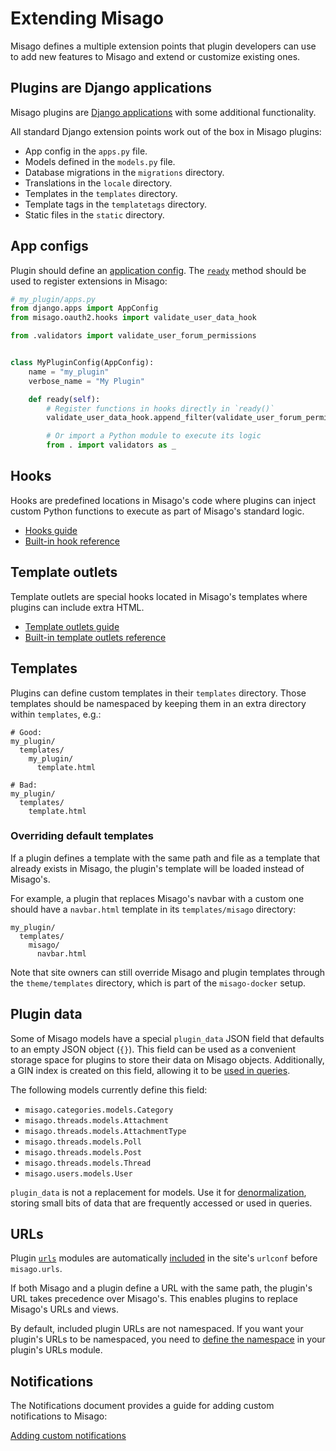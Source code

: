 # Extending Misago

Misago defines a multiple extension points that plugin developers can use to add new features to Misago and extend or customize existing ones.


## Plugins are Django applications

Misago plugins are [Django applications](https://docs.djangoproject.com/en/5.0/ref/applications/) with some additional functionality.

All standard Django extension points work out of the box in Misago plugins:

- App config in the `apps.py` file.
- Models defined in the `models.py` file.
- Database migrations in the `migrations` directory.
- Translations in the `locale` directory.
- Templates in the `templates` directory.
- Template tags in the `templatetags` directory.
- Static files in the `static` directory.


## App configs

Plugin should define an [application config](https://docs.djangoproject.com/en/5.0/ref/applications/#for-application-authors). The [`ready`](https://docs.djangoproject.com/en/5.0/ref/applications/#django.apps.AppConfig.ready) method should be used to register extensions in Misago:

```python
# my_plugin/apps.py
from django.apps import AppConfig
from misago.oauth2.hooks import validate_user_data_hook

from .validators import validate_user_forum_permissions


class MyPluginConfig(AppConfig):
    name = "my_plugin"
    verbose_name = "My Plugin"

    def ready(self):
        # Register functions in hooks directly in `ready()`
        validate_user_data_hook.append_filter(validate_user_forum_permissions)

        # Or import a Python module to execute its logic
        from . import validators as _
```


## Hooks

Hooks are predefined locations in Misago's code where plugins can inject custom Python functions to execute as part of Misago's standard logic.

- [Hooks guide](./hooks/index.md)
- [Built-in hook reference](./hooks/reference.md)


## Template outlets

Template outlets are special hooks located in Misago's templates where plugins can include extra HTML.

- [Template outlets guide](./template-outlets.md)
- [Built-in template outlets reference](./template-outlets-reference.md)


## Templates

Plugins can define custom templates in their `templates` directory. Those templates should be namespaced by keeping them in an extra directory within `templates`, e.g.:

```
# Good:
my_plugin/
  templates/
    my_plugin/
      template.html

# Bad:
my_plugin/
  templates/
    template.html
```


### Overriding default templates

If a plugin defines a template with the same path and file as a template that already exists in Misago, the plugin's template will be loaded instead of Misago's.

For example, a plugin that replaces Misago's navbar with a custom one should have a `navbar.html` template in its `templates/misago` directory:

```
my_plugin/
  templates/
    misago/
      navbar.html
```

Note that site owners can still override Misago and plugin templates through the `theme/templates` directory, which is part of the `misago-docker` setup.


## Plugin data

Some of Misago models have a special `plugin_data` JSON field that defaults to an empty JSON object (`{}`). This field can be used as a convenient storage space for plugins to store their data on Misago objects. Additionally, a GIN index is created on this field, allowing it to be [used in queries](https://docs.djangoproject.com/en/5.0/topics/db/queries/#querying-jsonfield).

The following models currently define this field:

- `misago.categories.models.Category`
- `misago.threads.models.Attachment`
- `misago.threads.models.AttachmentType`
- `misago.threads.models.Poll`
- `misago.threads.models.Post`
- `misago.threads.models.Thread`
- `misago.users.models.User`

`plugin_data` is not a replacement for models. Use it for [denormalization](https://en.wikipedia.org/wiki/Denormalization), storing small bits of data that are frequently accessed or used in queries. 


## URLs

Plugin [`urls`](https://docs.djangoproject.com/en/5.0/topics/http/urls/#example) modules are automatically [included](https://docs.djangoproject.com/en/5.0/topics/http/urls/#including-other-urlconfs) in the site's `urlconf` before `misago.urls`.

If both Misago and a plugin define a URL with the same path, the plugin's URL takes precedence over Misago's. This enables plugins to replace Misago's URLs and views.

By default, included plugin URLs are not namespaced. If you want your plugin's URLs to be namespaced, you need to [define the namespace](https://docs.djangoproject.com/en/5.0/topics/http/urls/#url-namespaces-and-included-urlconfs) in your plugin's URLs module.


## Notifications

The Notifications document provides a guide for adding custom notifications to Misago:

[Adding custom notifications](../notifications.md#adding-custom-notification)
